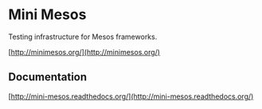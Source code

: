 # Mini Mesos

Testing infrastructure for Mesos frameworks. 

[http://minimesos.org/](http://minimesos.org/)

## Documentation

[http://mini-mesos.readthedocs.org/](http://mini-mesos.readthedocs.org/)

